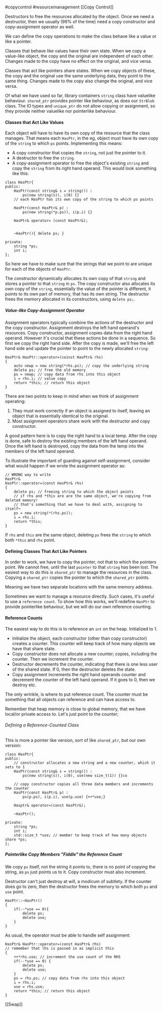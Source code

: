 #copycontrol
#resourcemanagement
[[Copy Control]]

Destructors to free the resources allocated by the object. 
Once we need a destructor, then we usually (99% of the time) need a copy constructor and copy-assignment operator as well. 

We can define the copy operations to make the class behave like a value or like a pointer. 

Classes that behave like values have their own state. 
When we copy a value-like object, the copy and the original are independent of each other. 
Changes made to the copy have no effect on the original, and vice versa. 

Classes that act like pointers share states. When we copy objects of these, the copy and the original use the same underlying data, they point to the same thing. 
Changes made to the copy also change the original, and vice versa. 

Of what we have used so far, library containers `string` class have valuelike behaviour. 
`shared_ptr` provides pointer like behaviour, as does our `StrBlob` class. 
The IO types and `unique_ptr` do not allow copying or assignment, so they provide neither valuelike nor pointerlike behaviour. 


#### Classes that Act Like Values
Each object will have to have its own copy of the resource that the class manages. 
That means each `HasPtr`, in the eg, object must have its own copy of the `string` to which `ps` points. 
Implementing this means: 
- A copy constructor that copies the `string`, not just the pointer to it. 
- A destructor to free the `string`.
- A copy-assignment operator to free the object's existing `string` and copy the `string` from its right hand operand. 
This would look something like this: 
```
class HasPtr{ 
public: 
	HasPtr(const string& s = string()) : 
		ps(new string(s)), i(0) {}
	// each HasPtr has its own copy of the string to which ps points

	HasPtr(const HasPtr& p) : 
		ps(new string(*p.ps)), i(p.i) {}

	HasPtr& operator= (const HasPtr&); 
	

	~HasPtr(){ delete ps; }

private: 
	string *ps; 
	int i;
};
```
So here we have to make sure that the strings that we point to are unique for each of the objects of `HasPtr`. 

The constructor dynamically allocates its own copy of that `string` and stores a pointer to that `string` in `ps`. 
The copy constructor also allocates its own copy of the `string`, essentially the value of the pointer is different, it points to its own part of memory, that has its own string. 
The destructor frees the memory allocated in its constructors, using `delete ps;`. 


##### Value-like Copy-Assignment Operator
Assignment operators typically combine the actions of the destructor and the copy constructor. 
Assignment destroys the left hand operand's resources. 
Copy constructor, assignment copies data from the right hand operand. However it's crucial that these actions be done in a sequence. 
So first we copy the right hand side. After the copy is made, we'll free the left hand side and update the pointer to point to the newly allocated `string`: 
```
HasPtr& HasPtr::operator=(coinst HasPtr& rhs)
{ 
	auto newp = new string(*rhs.ps); // copy the underlying string
	delete ps; // free the old memory
	ps = newp; // copy data from rhs into this object
	i = rhs.i; // value copy
	return *this; // return this object
}
```

There are two points to keep in mind when we think of assignment operating: 
1. They must work correctly if an object is assigned to itself, leaving an object that is essentially identical to the original. 
2. Most assignment operators share work with the destructor and copy constructor. 

A good pattern here is to copy the right hand to a local temp. After the copy is done, safe to destroy the existing members of the left hand operand. 
Once the left hand is destroyed, copy the data from the temp into the members of the left hand operand. 

To illustrate the important of guarding against self-assignment, consider what would happen if we wrote the assignment operator as: 
```
// WRONG way to write
HasPtr& 
HasPtr::operator=(const HasPtr& rhs)
{ 
	delete ps; // freeing string to which the object points
	// if rhs and *this are are the same object, we're copying from deleted memory!
	// that's something that we have to deal with, assigning to itself¬
	ps = new string(*(rhs.ps));
	i = rhs.i;
	return *this;
}
```

If `rhs` and `this` are the same object, deleting `ps` frees the `string` to which both `*this` and `rhs` point. 

#### Defining Classes That Act Like Pointers 
In order to work, we have to copy the pointer, not that to which the pointers point. 
We cannot free, until the last `pointer` to that `string` has been lost. 
The easiest way to do this is `shared_ptr` to manage the resources in the class. 
Copying a `shared_ptr` copies the pointer to which the `shared_ptr` points. 

Meaning we have two separate locations with the same memory address. 

Sometimes we want to manage a resource directly. 
Such cases, it's useful to use a `reference count`. 
To show how this works, we'll redefine `HasPtr` to provide pointerlike behaviour, but we will do our own reference counting. 

#### Reference Counts
The easiest way to do this is to reference an `int` on the heap. 
Initialized to 1.
- Initialize the object, each constructor (other than copy constructor) creates a counter. This counter will keep track of how many objects we have that share state. 
- Copy constructor does not allocate a new counter; copies, including the counter. Then we increment the counter. 
- Destructor decrements the counter, indicating that there is one less user of the shared state. If 0, then the destructor deletes the state. 
- Copy assignment increments the right hand operands counter and decrement the counter of the left hand operand. If it goes to 0, then we destroy etc. 

The only wrinkle, is where to put reference count. 
The counter must be something that all objects can reference and can have access to. 

Remember that heap memory is close to global memory, that we have local/or private access to. 
Let's just point to the counter; 

###### Defining a Reference-Counted Class
This is more a pointer like version, sort of like `shared_ptr`, but our own version: 
```
class HasPtr{ 
public: 
	// constructor allocates a new string and a new counter, which it sets to 1
	HasPtr(const string& s = string()) : 
		ps(new string(s)), i(0), use(new size_t(1)) {}co

	// copy constructor copies all three data members and increments the counter
	HasPtr(const HasPtr& p) : 
		ps(p.ps), i(p.i), use(p.use) {++*use;}

	Hasptr& operator=(const HasPtr&);

	~HasPtr(); 

private: 
	string *ps;
	int i;
	std::size_t *use; // member to keep track of how many objects share *ps;
};
```

##### Pointerlike Copy Members "Fiddle" the Reference Count
We copy `ps` itself, not the string it points to, there is no point of copying the string, as `ps` just points us to it. 
Copy constructor must also increment. 

Destructor can't just destroy at will, a modicum of subtlety. 
If the counter does go to zero, then the destructor frees the memory to which both `ps` and `use` point. 

```
HasPtr::~HasPtr()
{ 
	if(--*use == 0){ 
		delete ps;
		delete use;
	}
}
```


As usual, the operator must be able to handle self assignment: 
```
HasPtr& HasPtr::operator=(const HasPtr& rhs)
// remember that lhs is passed in as implicit this
{ 
	++*rhs.use; // increment the use count of the RHS
	if(--*use == 0) { 
		delete ps; 
		delete use;
	}
	ps = rhs.ps; // copy data from rhs into this object
	i = rhs.i; 
	use = rhs.use;
	return *this; // return this object
}
```

[[Swap]]